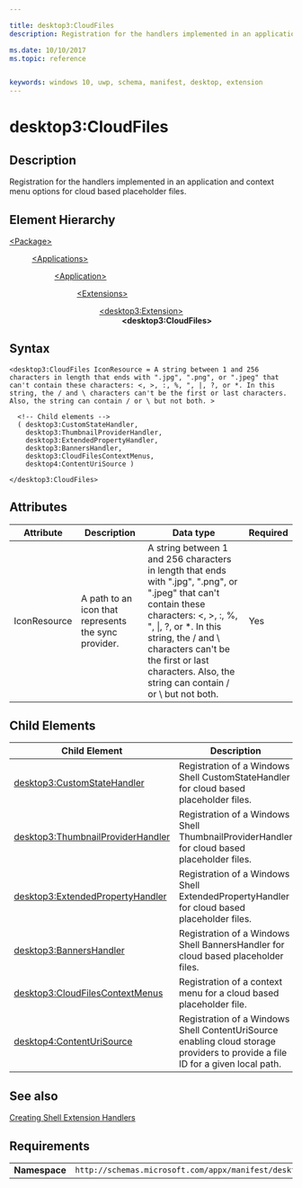 ```yaml
---

title: desktop3:CloudFiles
description: Registration for the handlers implemented in an application and context menu options for cloud based placeholder files.

ms.date: 10/10/2017
ms.topic: reference


keywords: windows 10, uwp, schema, manifest, desktop, extension 
---
```


# desktop3:CloudFiles

## Description
Registration for the handlers implemented in an application and context menu options for cloud based placeholder files. 

## Element Hierarchy
<dl>
<dt><a href="element-package.md">&lt;Package&gt;</a></dt>
<dd>
<dl>
<dt><a href="element-applications.md">&lt;Applications&gt;</a></dt>
<dd>
<dl>
<dt><a href="element-application.md">&lt;Application&gt;</a></dt>
<dd>
<dl>
<dt><a href="element-1-extensions.md">&lt;Extensions&gt;</a></dt>
<dd>
<dl>
<dt><a href="element-desktop3-extension.md">&lt;desktop3:Extension&gt;</a></dt>
<dd><b>&lt;desktop3:CloudFiles&gt;</b></dd>
</dl>
</dd>
</dl>
</dd>
</dl>
</dd>
</dl>
</dd>
</dl>


## Syntax
```syntax
<desktop3:CloudFiles IconResource = A string between 1 and 256 characters in length that ends with ".jpg", ".png", or ".jpeg" that can't contain these characters: <, >, :, %, ", |, ?, or *. In this string, the / and \ characters can't be the first or last characters. Also, the string can contain / or \ but not both. >
    
  <!-- Child elements -->
  ( desktop3:CustomStateHandler,
    desktop3:ThumbnailProviderHandler, 
    desktop3:ExtendedPropertyHandler,
    desktop3:BannersHandler,
    desktop3:CloudFilesContextMenus,
    desktop4:ContentUriSource )
    
</desktop3:CloudFiles>
```

## Attributes
| Attribute | Description | Data type | Required |
|-----------|-------------|-----------|----------|
| IconResource | A path to an icon that represents the sync provider. | A string between 1 and 256 characters in length that ends with ".jpg", ".png", or ".jpeg" that can't contain these characters: &lt;, &gt;, :, %, ", &#124;, ?, or *. In this string, the / and \ characters can't be the first or last characters. Also, the string can contain / or \ but not both. | Yes |

## Child Elements

| Child Element | Description |
|---------------|-------------|
| [desktop3:CustomStateHandler](element-desktop3-customstatehandler.md) | Registration of a Windows Shell CustomStateHandler for cloud based placeholder files. |  
| [desktop3:ThumbnailProviderHandler](element-desktop3-ThumbnailProviderHandler.md) | Registration of a Windows Shell ThumbnailProviderHandler for cloud based placeholder files. |  
| [desktop3:ExtendedPropertyHandler](element-desktop3-ExtendedPropertyHandler.md) | Registration of a Windows Shell ExtendedPropertyHandler for cloud based placeholder files. |  
| [desktop3:BannersHandler](element-desktop3-BannersHandler.md) | Registration of a Windows Shell BannersHandler for cloud based placeholder files. |  
| [desktop3:CloudFilesContextMenus](element-desktop3-CloudFilesContextMenus.md) | Registration of a context menu for a cloud based placeholder file. |
| [desktop4:ContentUriSource](element-desktop4-contenturisource.md) | Registration of a Windows Shell ContentUriSource enabling cloud storage providers to provide a file ID for a given local path. |  

## See also
[Creating Shell Extension Handlers](https://msdn.microsoft.com/library/windows/desktop/cc144067(v=vs.85).aspx)

## Requirements

|               |                                                             |
|---------------|-------------------------------------------------------------|
| **Namespace** | `http://schemas.microsoft.com/appx/manifest/desktop/windows10/3` |